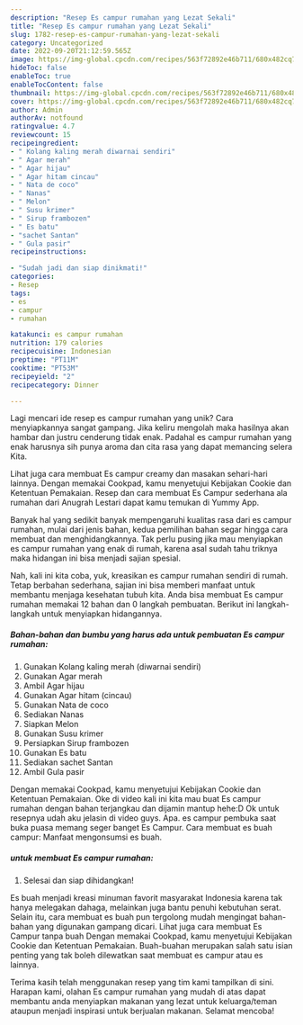 ```yaml
---
description: "Resep Es campur rumahan yang Lezat Sekali"
title: "Resep Es campur rumahan yang Lezat Sekali"
slug: 1782-resep-es-campur-rumahan-yang-lezat-sekali
category: Uncategorized
date: 2022-09-20T21:12:59.565Z
image: https://img-global.cpcdn.com/recipes/563f72892e46b711/680x482cq70/es-campur-rumahan-foto-resep-utama.jpg
hideToc: false
enableToc: true
enableTocContent: false
thumbnail: https://img-global.cpcdn.com/recipes/563f72892e46b711/680x482cq70/es-campur-rumahan-foto-resep-utama.jpg
cover: https://img-global.cpcdn.com/recipes/563f72892e46b711/680x482cq70/es-campur-rumahan-foto-resep-utama.jpg
author: Admin
authorAv: notfound
ratingvalue: 4.7
reviewcount: 15
recipeingredient:
- " Kolang kaling merah diwarnai sendiri"
- " Agar merah"
- " Agar hijau"
- " Agar hitam cincau"
- " Nata de coco"
- " Nanas"
- " Melon"
- " Susu krimer"
- " Sirup frambozen"
- " Es batu"
- "sachet Santan"
- " Gula pasir"
recipeinstructions:

- "Sudah jadi dan siap dinikmati!"
categories:
- Resep
tags:
- es
- campur
- rumahan

katakunci: es campur rumahan 
nutrition: 179 calories
recipecuisine: Indonesian
preptime: "PT11M"
cooktime: "PT53M"
recipeyield: "2"
recipecategory: Dinner

---
```





Lagi mencari ide resep es campur rumahan yang unik? Cara menyiapkannya sangat gampang. Jika keliru mengolah maka hasilnya akan hambar dan justru cenderung tidak enak. Padahal es campur rumahan yang enak harusnya sih punya aroma dan cita rasa yang dapat memancing selera Kita.





Lihat juga cara membuat Es campur creamy dan masakan sehari-hari lainnya. Dengan memakai Cookpad, kamu menyetujui Kebijakan Cookie dan Ketentuan Pemakaian. Resep dan cara membuat Es Campur sederhana ala rumahan dari Anugrah Lestari dapat kamu temukan di Yummy App.

Banyak hal yang sedikit banyak mempengaruhi kualitas rasa dari es campur rumahan, mulai dari jenis bahan, kedua pemilihan bahan segar hingga cara membuat dan menghidangkannya. Tak perlu pusing jika mau menyiapkan es campur rumahan yang enak di rumah, karena asal sudah tahu triknya maka hidangan ini bisa menjadi sajian spesial.






Nah, kali ini kita coba, yuk, kreasikan es campur rumahan sendiri di rumah. Tetap berbahan sederhana, sajian ini bisa memberi manfaat untuk membantu menjaga kesehatan tubuh kita. Anda bisa membuat Es campur rumahan memakai 12 bahan dan 0 langkah pembuatan. Berikut ini langkah-langkah untuk menyiapkan hidangannya.

<!--inarticleads1-->

##### Bahan-bahan dan bumbu yang harus ada untuk pembuatan Es campur rumahan:

1. Gunakan  Kolang kaling merah (diwarnai sendiri)
1. Gunakan  Agar merah
1. Ambil  Agar hijau
1. Gunakan  Agar hitam (cincau)
1. Gunakan  Nata de coco
1. Sediakan  Nanas
1. Siapkan  Melon
1. Gunakan  Susu krimer
1. Persiapkan  Sirup frambozen
1. Gunakan  Es batu
1. Sediakan sachet Santan
1. Ambil  Gula pasir


Dengan memakai Cookpad, kamu menyetujui Kebijakan Cookie dan Ketentuan Pemakaian. Oke di video kali ini kita mau buat Es campur rumahan dengan bahan terjangkau dan dijamin mantup hehe:D Ok untuk resepnya udah aku jelasin di video guys. Apa. es campur pembuka saat buka puasa memang seger banget Es Campur. Cara membuat es buah campur: Manfaat mengonsumsi es buah. 

<!--inarticleads2-->

#####  untuk membuat Es campur rumahan:


1. Selesai dan siap dihidangkan!

Es buah menjadi kreasi minuman favorit masyarakat Indonesia karena tak hanya melegakan dahaga, melainkan juga bantu penuhi kebutuhan serat. Selain itu, cara membuat es buah pun tergolong mudah mengingat bahan-bahan yang digunakan gampang dicari. Lihat juga cara membuat Es Campur tanpa buah Dengan memakai Cookpad, kamu menyetujui Kebijakan Cookie dan Ketentuan Pemakaian. Buah-buahan merupakan salah satu isian penting yang tak boleh dilewatkan saat membuat es campur atau es lainnya. 

Terima kasih telah menggunakan resep yang tim kami tampilkan di sini. Harapan kami, olahan Es campur rumahan yang mudah di atas dapat membantu anda menyiapkan makanan yang lezat untuk keluarga/teman ataupun menjadi inspirasi untuk berjualan makanan. Selamat mencoba!
